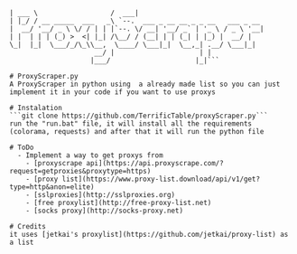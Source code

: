 ``` _____                    _____                                
| ___ \                  /  ___|                               
| |_/ / __ _____  ___   _\ `--.  ___ _ __ __ _ _ __   ___ _ __ 
|  __/ '__/ _ \ \/ / | | |`--. \/ __| '__/ _` | '_ \ / _ \ '__|
| |  | | | (_) >  <| |_| /\__/ / (__| | | (_| | |_) |  __/ |   
\_|  |_|  \___/_/\_\\__,  \____/ \___|_|  \__,_| .__/ \___|_|   
                     __/ |                     | |              
                    |___/                     |_|```

# ProxyScraper.py
A ProxyScraper in python using  a already made list so you can just implement it in your code if you want to use proxys

# Instalation
```git clone https://github.com/TerrificTable/proxyScraper.py```
run the "run.bat" file, it will install all the requirements (colorama, requests) and after that it will run the python file

# ToDo
  - Implement a way to get proxys from 
    - [proxyscrape api](https://api.proxyscrape.com/?request=getproxies&proxytype=https)
    - [proxy list](https://www.proxy-list.download/api/v1/get?type=http&anon=elite)
    - [sslproxies](http://sslproxies.org)
    - [free proxylist](http://free-proxy-list.net)
    - [socks proxy](http://socks-proxy.net)

# Credits
it uses [jetkai's proxylist](https://github.com/jetkai/proxy-list) as a list
